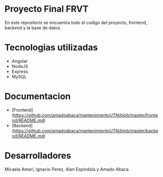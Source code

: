 # Proyecto Final FRVT
En este repositorio se encuentra todo el codigo del proyecto, frontend, backend y la base de datos.

# Tecnologias utilizadas
- Angular
- NodeJS
- Express
- MySQL

# Documentacion
* [Frontend] (https://github.com/amadoabaca/mantenimientoUTN/blob/master/frontend/README.md)
* [Backend] (https://github.com/amadoabaca/mantenimientoUTN/blob/master/backend/README.md)

# Desarrolladores
Micaela Ameri, Ignacio Perez, Alan Espindola y Amado Abaca
